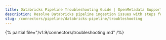 ```yaml
---
title: Databricks Pipeline Troubleshooting Guide | OpenMetadata Support
description: Resolve Databricks pipeline ingestion issues with steps for connection validation, credential checks, and YAML config review.
slug: /connectors/pipeline/databricks-pipeline/troubleshooting
---
```


{% partial file="/v1.9/connectors/troubleshooting.md" /%}
